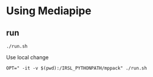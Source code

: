 
# Using Mediapipe

## run

```
./run.sh
```

Use local change
```
OPT=" -it -v $(pwd):/IRSL_PYTHONPATH/mppack" ./run.sh
```
